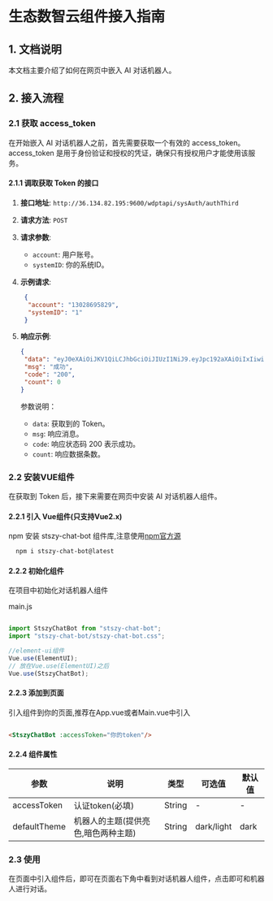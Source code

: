 # 生态数智云组件接入指南

## 1. 文档说明

本文档主要介绍了如何在网页中嵌入 AI 对话机器人。

## 2. 接入流程

### 2.1 获取 access_token

在开始嵌入 AI 对话机器人之前，首先需要获取一个有效的 access_token。access_token
是用于身份验证和授权的凭证，确保只有授权用户才能使用该服务。

#### 2.1.1 调取获取 Token 的接口

1. **接口地址**: `http://36.134.82.195:9600/wdptapi/sysAuth/authThird`
2. **请求方法**: `POST`
3. **请求参数**:
    - `account`: 用户账号。
    - `systemID`: 你的系统ID。

4. **示例请求**:

   ```json
    {
     "account": "13028695829",
     "systemID": "1"
    }
   ```

5. **响应示例**:

   ```json
   {
    "data": "eyJ0eXAiOiJKV1QiLCJhbGciOiJIUzI1NiJ9.eyJpc192aXAiOiIxIiwiaXNzIjoic2FpbGhlcm8iLCJleHAiOjE3Mjg3MDA4MDYsImFjY291bnQiOiIxMzAyODY5NTgyOSJ9.ghi0tJcm1OvZI1en61DkOyBFjuP-XHlrOmv3g-5_C24",
    "msg": "成功",
    "code": "200",
    "count": 0
   }
   ```
   参数说明：
    - `data`: 获取到的 Token。
    - `msg`: 响应消息。
    - `code`: 响应状态码 200 表示成功。
    - `count`: 响应数据条数。

### 2.2 安装VUE组件

在获取到 Token 后，接下来需要在网页中安装 AI 对话机器人组件。

#### 2.2.1 引入 Vue组件(只支持Vue2.x)

npm 安装 stszy-chat-bot 组件库,注意使用[npm官方源](https://www.npmjs.com/package/stszy-chat-bot)

```bash
  npm i stszy-chat-bot@latest
```

#### 2.2.2 初始化组件

在项目中初始化对话机器人组件

main.js

```javascript

import StszyChatBot from "stszy-chat-bot";
import "stszy-chat-bot/stszy-chat-bot.css";

//element-ui组件
Vue.use(ElementUI);
// 放在Vue.use(ElementUI)之后
Vue.use(StszyChatBot);

```

#### 2.2.3 添加到页面

引入组件到你的页面,推荐在App.vue或者Main.vue中引入

```html

<StszyChatBot :accessToken="你的token"/>
```

#### 2.2.4 组件属性

| 参数           | 说明                  | 类型     | 可选值        | 默认值  |
|--------------|---------------------|--------|------------|------|
| accessToken  | 认证token(必填)         | String | -          | -    |
| defaultTheme | 机器人的主题(提供亮色,暗色两种主题) | String | dark/light | dark |

### 2.3 使用

在页面中引入组件后，即可在页面右下角中看到对话机器人组件，点击即可和机器人进行对话。
